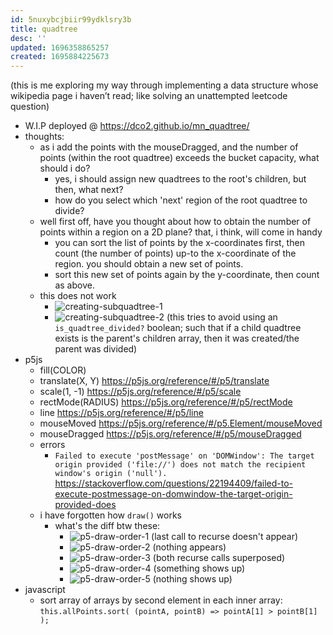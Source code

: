```yaml
---
id: 5nuxybcjbiir99ydklsry3b
title: quadtree
desc: ''
updated: 1696358865257
created: 1695884225673
---
```

(this is me exploring my way through implementing a data structure whose wikipedia page i haven’t read; like solving an unattempted leetcode question)
- W.I.P deployed @ https://dco2.github.io/mn_quadtree/
- thoughts:
  - as i add the points with the mouseDragged, and the number of points (within the root quadtree) exceeds the bucket capacity, what should i do?
    - yes, i should assign new quadtrees to the root's children, but then, what next?
    - how do you select which 'next' region of the root quadtree to divide?
  - well first off, have you thought about how to obtain the number of points within a region on a 2D plane? that, i think, will come in handy
    - you can sort the list of points by the x-coordinates first, then count (the number of points) up-to the x-coordinate of the region. you should obtain a new set of points.
    - sort this new set of points again by the y-coordinate, then count as above. 
  - this does not work
    - ![creating-subquadtree-1](/assets/images/creating-subquadtree-1.png)
    - ![creating-subquadtree-2](/assets/images/creating-subquadtree-2.png) (this tries to avoid using an `is_quadtree_divided?` boolean; such that if a child quadtree exists is the parent's children array, then it was created/the parent was divided)
- p5js
  - fill(COLOR)
  - translate(X, Y) https://p5js.org/reference/#/p5/translate
  - scale(1, -1) https://p5js.org/reference/#/p5/scale
  - rectMode(RADIUS) https://p5js.org/reference/#/p5/rectMode
  - line https://p5js.org/reference/#/p5/line
  - mouseMoved https://p5js.org/reference/#/p5.Element/mouseMoved
  - mouseDragged https://p5js.org/reference/#/p5/mouseDragged
  - errors
    - `Failed to execute 'postMessage' on 'DOMWindow': The target origin provided ('file://') does not match the recipient window's origin ('null').` https://stackoverflow.com/questions/22194409/failed-to-execute-postmessage-on-domwindow-the-target-origin-provided-does
  - i have forgotten how `draw()` works
    - what's the diff btw these:
      - ![p5-draw-order-1](/assets/images/p5-draw-order-1.png) (last call to recurse doesn't appear)
      - ![p5-draw-order-2](/assets/images/p5-draw-order-2.png) (nothing appears)
      - ![p5-draw-order-3](/assets/images/p5-draw-order-3.png) (both recurse calls superposed)
      - ![p5-draw-order-4](/assets/images/p5-draw-order-4.png) (something shows up)
      - ![p5-draw-order-5](/assets/images/p5-draw-order-5.png) (nothing shows up)
- javascript
  - sort array of arrays by second element in each inner array: `this.allPoints.sort( (pointA, pointB) => pointA[1] > pointB[1] );`
